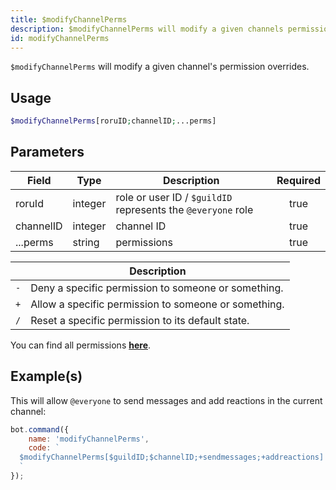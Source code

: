 ```yaml
---
title: $modifyChannelPerms
description: $modifyChannelPerms will modify a given channels permission overrides.
id: modifyChannelPerms
---
```


`$modifyChannelPerms` will modify a given channel's permission overrides.

## Usage

```php
$modifyChannelPerms[roruID;channelID;...perms]
```

## Parameters

| Field     | Type    | Description                                                  | Required |
|-----------|---------|--------------------------------------------------------------|:--------:|
| roruId    | integer | role or user ID / `$guildID` represents the `@everyone` role |   true   |
| channelID | integer | channel ID                                                   |   true   |
| ...perms  | string  | permissions                                                  |   true   |

|     | Description                                          |
|-----|------------------------------------------------------|
| `-` | Deny a specific permission to someone or something.  |
| `+` | Allow a specific permission to someone or something. |
| `/` | Reset a specific permission to its default state.    |

You can find all permissions __[here](../../guides/9permissionsintents.md)__.

## Example(s)

This will allow `@everyone` to send messages and add reactions in the current channel:

```javascript
bot.command({
    name: 'modifyChannelPerms',
    code: `
  $modifyChannelPerms[$guildID;$channelID;+sendmessages;+addreactions]
  `
});
```
